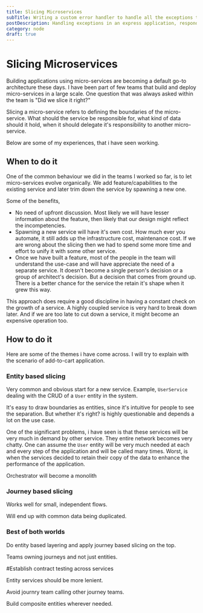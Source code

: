 ```yaml
---
title: Slicing Microservices
subTitle: Writing a custom error handler to handle all the exceptions that are thrown within the express application. 
postDescription: Handling exceptions in an express application, responding back with standard error response.
category: node
draft: true
---
```


# Slicing Microservices

Building applications using micro-services are becoming a default go-to architecture these days. I have been part of few teams that build and deploy micro-services in a large scale. One question that was always asked within the team is  "Did we slice it right?" 

Slicing a micro-service refers to defining the boundaries of the micro-service. What should the service be responsible for,  what kind of data should it hold, when it should delegate it's responsibility to another micro-service.

Below are some of my experiences, that i have seen working.

## **When to do it**

One of the common behaviour we did in the teams I worked so far, is to let micro-services evolve organically. We add feature/capabilities to the existing service and later trim down the service by spawning a new one. 

Some of the benefits,

- No need of upfront discussion. Most likely we will have lesser information about the feature, then likely that our design might reflect the incompetencies.
- Spawning a new service will have it's own cost. How much ever you automate, it still adds up the infrastructure cost, maintenance cost. If we are wrong about the slicing then we had to spend some more time and effort to unify it with some other service.
- Once we have built a feature, most of the people in the team will understand the use-case and will have appreciate the need of a separate service. It doesn't become a single person's decision or a group of architect's decision. But a decision that comes from ground up. There  is a better chance for the service the retain it's shape when it grew this way.

This approach does require a good discipline in having a constant check on the growth of a service. A highly coupled service is very hard to break down later. And if we are too late to cut down a service, it might become an expensive operation too.

## **How to do it**

Here are some of the themes i have come across. I will try to explain with the scenario of add-to-cart application.

### **Entity based slicing**

Very common and obvious start for a new service. Example, `UserService` dealing with the CRUD of a `User` entity in the system. 

It's easy to draw boundaries as entities, since it's intuitive for people to see the separation. But whether it's right? is highly questionable and depends a lot on the use case.

One of the significant problems, i have seen is that these services will be very much in demand by other service. They entire network becomes very chatty. One can assume the `User` entity will be very much needed at each and every step of the application and will be called many times. Worst, is when the services decided to retain their copy of the data to enhance the performance of the application.

Orchestrator will become a monolith

### Journey based slicing

Works well for small, independent flows.

Will end up with common data being duplicated.

### Best of both worlds

Do entity based layering and apply journey based slicing on the top.

Teams owning journeys and not just entities.

#Establish contract testing across services

Entity services should be more lenient.

Avoid journry team calling other journey teams.

Build composite entities wherever needed.
